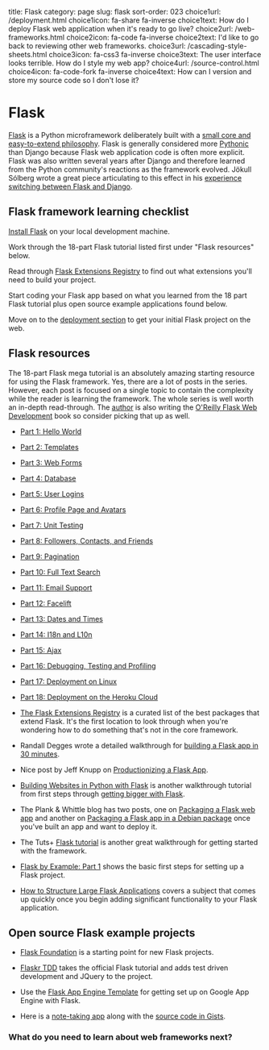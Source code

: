 title: Flask
category: page
slug: flask
sort-order: 023
choice1url: /deployment.html
choice1icon: fa-share fa-inverse
choice1text: How do I deploy Flask web application when it's ready to go live?
choice2url: /web-frameworks.html
choice2icon: fa-code fa-inverse
choice2text: I'd like to go back to reviewing other web frameworks.
choice3url: /cascading-style-sheets.html
choice3icon: fa-css3 fa-inverse
choice3text: The user interface looks terrible. How do I style my web app?
choice4url: /source-control.html
choice4icon: fa-code-fork fa-inverse
choice4text: How can I version and store my source code so I don't lose it?


# Flask
[Flask](http://flask.pocoo.org/) is a Python microframework deliberately 
built with a 
[small core and easy-to-extend philosophy](http://flask.pocoo.org/docs/design/). 
Flask is generally considered more 
[Pythonic](http://stackoverflow.com/questions/58968/what-defines-pythonian-or-pythonic) 
than Django because Flask web application code is often more
explicit. Flask was also written several years after Django and therefore
learned from the Python community's reactions as the framework evolved.
Jökull Sólberg wrote a great piece articulating to this effect in his 
[experience switching between Flask and Django](http://jokull.calepin.co/my-flask-to-django-experience.html).


## Flask framework learning checklist
<i class="fa fa-check-square-o"></i> 
[Install Flask](http://flask.pocoo.org/docs/installation/) on
your local development machine.

<i class="fa fa-check-square-o"></i> 
Work through the 18-part Flask tutorial listed first under "Flask resources"
below.
 
<i class="fa fa-check-square-o"></i> 
Read through [Flask Extensions Registry](http://flask.pocoo.org/extensions/)
to find out what extensions you'll need to build your project.

<i class="fa fa-check-square-o"></i> 
Start coding your Flask app based on what you learned from the 18 part
Flask tutorial plus open source example applications found below. 

<i class="fa fa-check-square-o"></i> 
Move on to the [deployment section](/deployment.html) to get your initial 
Flask project on the web.


## Flask resources
The 18-part Flask mega tutorial is an absolutely amazing starting 
resource for using the Flask framework. Yes, there are a lot of posts in 
the series. However, each post is focused on a single topic to contain 
the complexity while the reader is learning the framework. The whole 
series is well worth an in-depth read-through. The 
[author](https://twitter.com/miguelgrinberg) is also writing the 
[O'Reilly Flask Web Development](http://shop.oreilly.com/product/0636920031116.do)
book so consider picking that up as well.

  * [Part 1: Hello World](http://blog.miguelgrinberg.com/post/the-flask-mega-tutorial-part-i-hello-world)
  * [Part 2: Templates](http://blog.miguelgrinberg.com/post/the-flask-mega-tutorial-part-ii-templates)
  * [Part 3: Web Forms](http://blog.miguelgrinberg.com/post/the-flask-mega-tutorial-part-iii-web-forms)
  * [Part 4: Database](http://blog.miguelgrinberg.com/post/the-flask-mega-tutorial-part-iv-database)
  * [Part 5: User Logins](http://blog.miguelgrinberg.com/post/the-flask-mega-tutorial-part-v-user-logins)
  * [Part 6: Profile Page and Avatars](http://blog.miguelgrinberg.com/post/the-flask-mega-tutorial-part-vi-profile-page-and-avatars)
  * [Part 7: Unit Testing](http://blog.miguelgrinberg.com/post/the-flask-mega-tutorial-part-vii-unit-testing)
  * [Part 8: Followers, Contacts, and Friends](http://blog.miguelgrinberg.com/post/the-flask-mega-tutorial-part-viii-followers-contacts-and-friends)
  * [Part 9: Pagination](http://blog.miguelgrinberg.com/post/the-flask-mega-tutorial-part-ix-pagination)
  * [Part 10: Full Text Search](http://blog.miguelgrinberg.com/post/the-flask-mega-tutorial-part-x-full-text-search)
  * [Part 11: Email Support](http://blog.miguelgrinberg.com/post/the-flask-mega-tutorial-part-xi-email-support)
  * [Part 12: Facelift](http://blog.miguelgrinberg.com/post/the-flask-mega-tutorial-part-xii-facelift)
  * [Part 13: Dates and Times](http://blog.miguelgrinberg.com/post/the-flask-mega-tutorial-part-xiii-dates-and-times)
  * [Part 14: I18n and L10n](http://blog.miguelgrinberg.com/post/the-flask-mega-tutorial-part-xiv-i18n-and-l10n)
  * [Part 15: Ajax](http://blog.miguelgrinberg.com/post/the-flask-mega-tutorial-part-xv-ajax)
  * [Part 16: Debugging, Testing and Profiling](http://blog.miguelgrinberg.com/post/the-flask-mega-tutorial-part-xvi-debugging-testing-and-profiling)
  * [Part 17: Deployment on Linux](http://blog.miguelgrinberg.com/post/the-flask-mega-tutorial-part-xvii-deployment-on-linux-even-on-the-raspberry-pi)
  * [Part 18: Deployment on the Heroku Cloud](http://blog.miguelgrinberg.com/post/the-flask-mega-tutorial-part-xviii-deployment-on-the-heroku-cloud)

* [The Flask Extensions Registry](http://flask.pocoo.org/extensions/) is a
  curated list of the best packages that extend Flask. It's the first location
  to look through when you're wondering how to do something that's not in the
  core framework.

* Randall Degges wrote a detailed walkthrough for 
  [building a Flask app in 30 minutes](https://stormpath.com/blog/build-a-flask-app-in-30-minutes/).

* Nice post by Jeff Knupp on [Productionizing a Flask App](http://www.jeffknupp.com/blog/2014/01/29/productionizing-a-flask-application/).

* [Building Websites in Python with Flask](http://maximebf.com/blog/2012/10/building-websites-in-python-with-flask/#.U06EZ-ZdW4J)
  is another walkthrough tutorial from first steps through 
  [getting bigger with Flask](http://maximebf.com/blog/2012/11/getting-bigger-with-flask/).


* The Plank & Whittle blog has two posts, one on 
  [Packaging a Flask web app](http://www.plankandwhittle.com/packaging-a-flask-web-app/) 
  and another on 
  [Packaging a Flask app in a Debian package](http://www.plankandwhittle.com/packaging-a-flask-app-in-a-debian-package/)
  once you've built an app and want to deploy it.

* The Tuts+ [Flask tutorial](http://code.tutsplus.com/tutorials/an-introduction-to-pythons-flask-framework--net-28822) 
  is another great walkthrough for getting started with the framework.

* [Flask by Example: Part 1](http://www.realpython.com/blog/python/flask-by-example-part-1-project-setup/)
  shows the basic first steps for setting up a Flask project.

* [How to Structure Large Flask Applications](https://www.digitalocean.com/community/articles/how-to-structure-large-flask-applications)
  covers a subject that comes up quickly once you begin adding significant
  functionality to your Flask application.


## Open source Flask example projects
* [Flask Foundation](https://github.com/JackStouffer/Flask-Foundation) is a
  starting point for new Flask projects.

* [Flaskr TDD](https://github.com/mjhea0/flaskr-tdd) takes the official Flask
  tutorial and adds test driven development and JQuery to the project. 

* Use the [Flask App Engine Template](https://github.com/kamalgill/flask-appengine-template)
  for getting set up on Google App Engine with Flask.

* Here is a 
  [note-taking app](http://charlesleifer.com/blog/saturday-morning-hack-a-little-note-taking-app-with-flask/)
  along with the 
  [source code in Gists](https://gist.github.com/coleifer/632d3c9aa6b2ea519384).


### What do you need to learn about web frameworks next?
